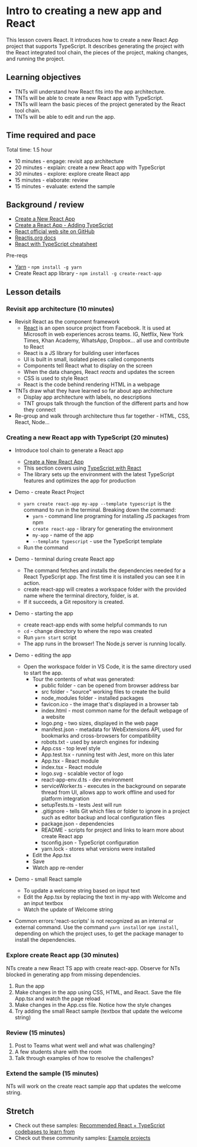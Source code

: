 # Intro to creating a new app and React

This lesson covers React. It introduces how to create a new React App project that supports TypeScript. It describes generating the project with the React integrated tool chain, the pieces of the project, making changes, and running the project.

## Learning objectives

* TNTs will understand how React fits into the app architecture.
* TNTs will be able to create a new React app with TypeScript.
* TNTs will learn the basic pieces of the project generated by the React tool chain.
* TNTs will be able to edit and run the app.

## Time required and pace

Total time: 1.5 hour

* 10 minutes - engage: revisit app architecture
* 20 minutes - explain: create a new React app with TypeScript
* 30 minutes - explore: explore create React app
* 15 minutes - elaborate: review
* 15 minutes - evaluate: extend the sample

## Background / review

* [Create a New React App](https://reactjs.org/docs/create-a-new-react-app.html)
* [Create a React App - Adding TypeScript](https://create-react-app.dev/docs/adding-typescript/)
* [React official web site on GitHub](https://github.com/facebook/react) 
* [Reactjs.org docs](https://reactjs.org/docs)
* [React with TypeScript cheatsheet](https://react-typescript-cheatsheet.netlify.app)

Pre-reqs

* [Yarn](https://www.npmjs.com/package/yarn) - `npm install -g yarn`
* Create React app library - `npm install -g create-react-app`

## Lesson details

### Revisit app architecture (10 minutes)

* Revisit React as the component framework
  * [React](https://github.com/facebook/react) is an open source project from Facebook. It is used at Microsoft in web experiences across teams. IG, Netflix, New York Times, Khan Academy, WhatsApp, Dropbox... all use and contribute to React
  * React is a JS library for building user interfaces
  * UI is built in small, isolated pieces called components
  * Components tell React what to display on the screen
  * When the data changes, React *reacts* and updates the screen
  * CSS is used to style React
  * React is the code behind rendering HTML in a webpage
* TNTs draw what they have learned so far about app architecture
  * Display app architecture with labels, no descriptions
  * TNT groups talk through the function of the different parts and how they connect
* Re-group and walk through architecture thus far together - HTML, CSS, React, Node...

### Creating a new React app with TypeScript (20 minutes)

* Introduce tool chain to generate a React app
  * [Create a New React App](https://reactjs.org/docs/create-a-new-react-app.html) 
  * This section covers using [TypeScript with React](https://create-react-app.dev/docs/adding-typescript)
  * The library sets up the environment with the latest TypeScript features and optimizes the app for production

* Demo - create React Project
  * `yarn create react-app my-app --template typescript` is the command to run in the terminal. Breaking down the command:
     * `yarn` - command line programing for installing JS packages from npm
     * `create react-app` - library for generating the environment
     * `my-app` - name of the app
     * `--template typescript` - use the TypeScript template
  * Run the command

* Demo - terminal during create React app
  * The command fetches and installs the dependencies needed for a React TypeScript app. The first time it is installed you can see it in action.
  * create react-app will creates a workspace folder with the provided name where the terminal directory, folder, is at.
  * If it succeeds, a Git repository is created.

* Demo - starting the app
  * create react-app ends with some helpful commands to run
  * `cd` - change directory to where the repo was created
  * Run `yarn start` script
  * The app runs in the browser! The Node.js server is running locally.

* Demo - editing the app
  * Open the workspace folder in VS Code, it is the same directory used to start the app.
    * Tour the contents of what was generated:
      * public folder - can be opened from browser address bar
      * src folder - "source" working files to create the build
      * node_modules folder - installed packages
      * favicon.ico - the image that's displayed in a browser tab
      * index.html - most common name for the default webpage of a website
      * logo.png - two sizes, displayed in the web page
      * manifest.json - metadata for WebExtensions API, used for bookmarks and cross-browsers for compatibility
      * robots.txt - used by search engines for indexing
      * App.css - top level style
      * App.test.tsx - running test with Jest, more on this later
      * App.tsx - React module
      * index.tsx - React module
      * logo.svg - scalable vector of logo
      * react-app-env.d.ts - dev environment
      * serviceWorker.ts - executes in the background on separate thread from UI, allows app to work offline and used for platform integration
      * setupTests.ts - tests Jest will run
      * .gitignore - tells Git which files or folder to ignore in a project such as editor backup and local configuration files
      * package.json - dependencies
      * README - scripts for project and links to learn more about create React app
      * tsconfig.json - TypeScript configuration
      * yarn.lock - stores what versions were installed
    * Edit the App.tsx
    * Save
    * Watch app re-render

* Demo - small React sample 
    * To update a welcome string based on input text
    * Edit the App.tsx by replacing the text in my-app with Welcome and an input textbox 
    * Watch the update of Welcome string
    
* Common errors:'react-scripts' is not recognized as an internal or external command. Use the command `yarn install`or `npm install`, depending on which the project uses, to get the package manager to install the dependencies.

### Explore create React app (30 minutes)

NTs create a new React TS app with create react-app. Observe for NTs blocked in generating app from missing dependencies.

1. Run the app
2. Make changes in the app using CSS, HTML, and React. Save the file App.tsx and watch the page reload
3. Make changes in the App.css file. Notice how the style changes
4. Try adding the small React sample (textbox that update the welcome string)

### Review (15 minutes)

1. Post to Teams what went well and what was challenging?
2. A few students share with the room
3. Talk through examples of how to resolve the challenges?

### Extend the sample (15 minutes)

NTs will work on the create react sample app that updates the welcome string. 

## Stretch

* Check out these samples: [Recommended React + TypeScript codebases to learn from](https://react-typescript-cheatsheet.netlify.app/docs/basic/recommended/resources)
* Check out these community samples: [Example projects](https://reactjs.org/community/examples.html)
